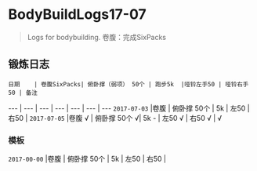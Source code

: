# BodyBuildLogs17-07
>Logs for bodybuilding.
>卷腹：完成SixPacks 

## 锻炼日志

    日期    | 卷腹SixPacks| 俯卧撑（弱项） 50个 | 跑步5k  |哑铃左手50 | 哑铃右手50 | 备注
---   |    ---   |  ---    |  ---   |    ---   |    ---    | ---
`2017-07-03` |卷腹  | 俯卧撑 50个  | 5k  | 左50   | 右50  | 
`2017-07-05` |卷腹 √ | 俯卧撑 50个  √| 5k - | 左50 √ | 右50 √ | √


### 模板

`2017-00-00` |卷腹  | 俯卧撑 50个  | 5k  | 左50  | 右50  | 

